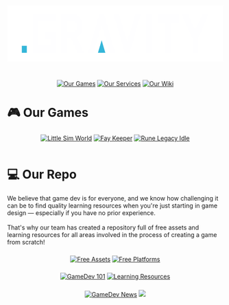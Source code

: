 [//]: #Header
<div align="center">
  <img src="https://github.com/gravitygamesinc/.github/blob/b91fbb0a694550423209d639397485b02d0c6c96/profile/Logo%20BGS.png?raw=true" height="130"  />
</div>

###

[//]: #Intro
<div align="center">
</div>

<br>

[//]: #Buttons
<div align="center">
  <a href="https://gravity.games/games/" target="_blank"><img src="https://raw.githubusercontent.com/gravitygamesinc/.github/cd9fc9c5d8796d2cf745b1bc593a0585b844f54e/Games%20(2)%402x.png" height="40" alt="Our Games"  /></a>
  <a href="https://gravity.games/about-us/" target="_blank"><img src="https://raw.githubusercontent.com/gravitygamesinc/.github/cd9fc9c5d8796d2cf745b1bc593a0585b844f54e/Services%20(2)%402x.png" height="40" alt="Our Services"  /></a>
  <a href="https://gravity.wiki/login/" target="_blank"><img src="https://raw.githubusercontent.com/gravitygamesinc/.github/cd9fc9c5d8796d2cf745b1bc593a0585b844f54e/Wiki%20(2)%402x.png" height="40" alt="Our Wiki"  /></a>
</div>


###

###

<h1 align="left">🎮 Our Games</h1>

###

[//]: #Games
<div align="center">
  <a href="https://gravitygamesinc.itch.io/littlesimworld" target="_blank"><img src="https://raw.githubusercontent.com/gravitygamesinc/.github/77af69f05021263f395d4bada5ad2d58a7b4574c/profile/LSW%20WIki.png" height="150" alt="Little Sim World"  /></a>
  <a href="https://gravitygamesinc.itch.io/faykeeper" target="_blank"><img src="https://raw.githubusercontent.com/gravitygamesinc/.github/77af69f05021263f395d4bada5ad2d58a7b4574c/fay.png" height="150" alt="Fay Keeper"  /></a>
  <a href="https://runelegacyidle.com/" target="_blank"><img src="https://raw.githubusercontent.com/gravitygamesinc/.github/77af69f05021263f395d4bada5ad2d58a7b4574c/profile/Main%20Title.png" height="150" alt="Rune Legacy Idle"  /></a>
</div>
<br>
  
###

<h1 align="left">
💻 Our Repo
</h1>

<div align="left">
We believe that game dev is for everyone, and we know how challenging it can be to find quality learning resources when you're just starting in game design — especially if you have no prior experience.
<br>
<br>
That's why our team has created a repository full of free assets and learning resources for all areas involved in the process of creating a game from scratch!
</div>

###

[//]: #Repos
<div align="center">
  <a href="https://github.com/gravitygamesinc/gamedev-free-resources" target="_blank"><img src="https://raw.githubusercontent.com/gravitygamesinc/.github/8950c447981ebfef692e8d5c820ca11aaa2d691f/Free%20Resources%402x.png" alt="Free Assets"  /></a>
  <a href="https://github.com/gravitygamesinc/free-engines.md"><img src="https://raw.githubusercontent.com/gravitygamesinc/.github/8950c447981ebfef692e8d5c820ca11aaa2d691f/Free%20Engines%20(2)%402x.png" alt="Free Platforms"  /></a>
</div>

###

<div align="center">
  <a href="https://github.com/gravitygamesinc/gamedev-101.md" target="_blank"><img src="https://raw.githubusercontent.com/gravitygamesinc/.github/8950c447981ebfef692e8d5c820ca11aaa2d691f/Gamedev%20101%402x.png" alt="GameDev 101"  /></a>
  <a href="https://github.com/gravitygamesinc/learning-resources.md"><img src="https://raw.githubusercontent.com/gravitygamesinc/.github/8950c447981ebfef692e8d5c820ca11aaa2d691f/Learning%20Resoures%20(2)%402x.png" alt="Learning Resources"  /></a>
</div>

###

<div align="center">
  <a href="https://github.com/gravitygamesinc/game-dev-news" target="_blank"><img src="https://raw.githubusercontent.com/gravitygamesinc/.github/8950c447981ebfef692e8d5c820ca11aaa2d691f/Learning%20Resoures%20(2)%402x.png" alt="GameDev News"  /></a>
  <img src="https://raw.githubusercontent.com/gravitygamesinc/.github/616b2c74884fa2699452daf5aac735de042767a5/Asset%2027%402x.png" height="143"/>
</div>


